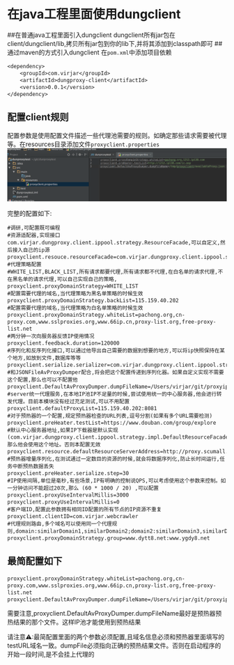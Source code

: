 # 在java工程里面使用dungclient
##在普通java工程里面引入dungclient
dungclient所有jar包在client/dungclient/lib,拷贝所有jar包到你的lib下,并将其添加到classpath即可
##通过maven的方式引入dungclient
在``pom.xml``中添加项目依赖
```
<dependency>
    <groupId>com.virjar</groupId>
    <artifactId>dungproxy-client</artifactId>
    <version>0.0.1</version>
</dependency>
```

## 配置client规则
配置参数是使用配置文件描述一些代理池需要的规则。如确定那些请求需要被代理等。在resources目录添加文件``proxyclient.properties``
![image](../../pic/proxyclient_properties.png)

完整的配置如下:
```
#调研,可配置既可编程
#资源适配器,实现接口com.virjar.dungproxy.client.ippool.strategy.ResourceFacade,可以自定义,然后接入自己的ip源
proxyclient.resouce.resourceFacade=com.virjar.dungproxy.client.ippool.strategy.impl.DefaultResourceFacade
#代理策略配置
#WHITE_LIST,BLACK_LIST,所有请求都要代理,所有请求都不代理,在白名单的请求代理,不在黑名单的请求代理,可以自己实现自己的策略,
proxyclient.proxyDomainStrategy=WHITE_LIST
#配置需要代理的域名,当代理策略为黑名单策略的时候生效
proxyclient.proxyDomainStrategy.backList=115.159.40.202
#配置需要代理的域名,当代理策略为白名单策略的时候生效
proxyclient.proxyDomainStrategy.whiteList=pachong.org,cn-proxy.com,www.sslproxies.org,www.66ip.cn,proxy-list.org,free-proxy-list.net
#两分钟一次向服务器反馈IP使用情况
proxyclient.feedback.duration=120000
#序列化和反序列化接口,可以通过他导出自己需要的数据到想要的地方,可以将ip快照保持在某个地方,如放到文件,数据库等等
proxyclient.serialize.serializer=com.virjar.dungproxy.client.ippool.strategy.impl.JSONFileAvProxyDumper
#和JSONFileAvProxyDumper配合,将会把这个配置传递到序列化器。如果自定义实现不需要这个配置,那么也可以不配置他
proxyclient.DefaultAvProxyDumper.dumpFileName=/Users/virjar/git/proxyipcenter/client/product/availableProxy.json
#server统一代理服务,在本地IP池IP不足量的时候,尝试使用统一的中心服务器,他会进行转发代理。目前本模块没有经过充足测试,可以不用配置
proxyclient.defaultProxyList=115.159.40.202:8081
#对于预热器的一个配置,规定预热器检查的URL列表,逗号分割(如果有多个URL需要检测)
proxyclient.preHeater.testList=https://www.douban.com/group/explore
#默认中心服务器地址,如果IP下载器是默认实现(com.virjar.dungproxy.client.ippool.strategy.impl.DefaultResourceFacade),那么他会使用这个地址。否则本配置无效
proxyclient.resource.defaultResourceServerAddress=http://proxy.scumall.com:8080
#预热器增量序列化,在测试通过一定数目的资源的时候,就会将数据序列化,防止长时间运行,任务中断预热数据丢失
proxyclient.preHeater.serialize.step=30
#IP使用间隔,单位是毫秒,有些场景,IP有明确的控制说QPS,可以考虑使用这个参数来控制。如一分钟访问不能超过20次,那么 (60 * 1000 / 20) ,可以配置proxyclient.proxyUseIntervalMillis=3000
proxyclient.proxyUseIntervalMillis=0
#客户端ID,配置此参数拥有相同ID配置的所有节点的IP资源不重复
proxyclient.clientID=com.virjar.webcrawler
#代理规则路由,多个域名可以使用同一个代理规则,domain:similarDomain1,similarDomain2;domain2:similarDomain3,similarDomain4...
proxyclient.proxyDomainStrategy.group=www.dytt8.net:www.ygdy8.net
```

## 最简配置如下
```
proxyclient.proxyDomainStrategy.whiteList=pachong.org,cn-proxy.com,www.sslproxies.org,www.66ip.cn,proxy-list.org,free-proxy-list.net
proxyclient.DefaultAvProxyDumper.dumpFileName=/Users/virjar/git/proxyipcenter/client/product/availableProxy.json
```
需要注意,proxyclient.DefaultAvProxyDumper.dumpFileName最好是预热器预热结果的那个文件。这样IP池才能使用到预热结果

请注意⚠:最简配置里面的两个参数必须配置,且域名信息必须和预热器里面填写的testURL域名一致。dumpFile必须指向正确的预热结果文件。否则在启动程序的开始一段时间,是不会挂上代理的